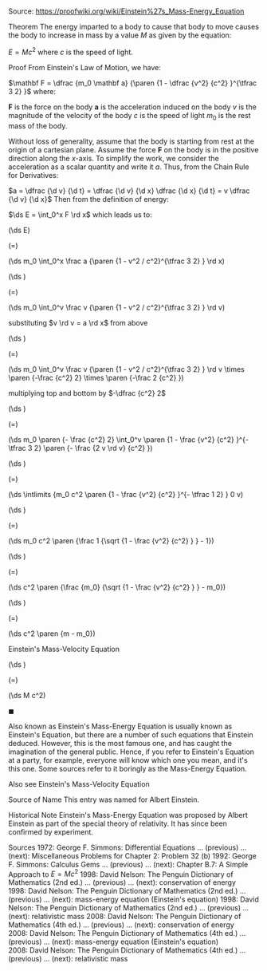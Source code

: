 # 

Source: https://proofwiki.org/wiki/Einstein%27s_Mass-Energy_Equation



Theorem
The energy imparted to a body to cause that body to move causes the body to increase in mass by a value $M$ as given by the equation:

$E = M c^2$
where $c$ is the speed of light.


Proof
From Einstein's Law of Motion, we have:

$\mathbf F = \dfrac {m_0 \mathbf a} {\paren {1 - \dfrac {v^2} {c^2} }^{\tfrac 3 2} }$
where:

$\mathbf F$ is the force on the body
$\mathbf a$ is the acceleration induced on the body
$v$ is the magnitude of the velocity of the body
$c$ is the speed of light
$m_0$ is the rest mass of the body.

Without loss of generality, assume that the body is starting from rest at the origin of a cartesian plane.
Assume the force $\mathbf F$ on the body is in the positive direction along the $x$-axis.
To simplify the work, we consider the acceleration as a scalar quantity and write it $a$.
Thus, from the Chain Rule for Derivatives:

$a = \dfrac {\d v} {\d t} = \dfrac {\d v} {\d x} \dfrac {\d x} {\d t} = v \dfrac {\d v} {\d x}$
Then from the definition of energy:

$\ds E = \int_0^x F \rd x$
which leads us to:














\(\ds E\)

\(=\)







\(\ds m_0 \int_0^x \frac a {\paren {1 - v^2 / c^2}^{\tfrac 3 2} } \rd x\)




















\(\ds \)

\(=\)







\(\ds m_0 \int_0^v \frac v {\paren {1 - v^2 / c^2}^{\tfrac 3 2} } \rd v\)





substituting $v \rd v = a \rd x$ from above














\(\ds \)

\(=\)







\(\ds m_0 \int_0^v \frac v {\paren {1 - v^2 / c^2}^{\tfrac 3 2} } \rd v \times \paren {-\frac {c^2} 2} \times \paren {-\frac 2 {c^2} }\)





multiplying top and bottom by $-\dfrac {c^2} 2$














\(\ds \)

\(=\)







\(\ds m_0 \paren {- \frac {c^2} 2} \int_0^v \paren {1 - \frac {v^2} {c^2} }^{-\tfrac 3 2} \paren {- \frac {2 v \rd v} {c^2} }\)




















\(\ds \)

\(=\)







\(\ds \intlimits {m_0 c^2 \paren {1 - \frac {v^2} {c^2} }^{- \tfrac 1 2} } 0 v\)




















\(\ds \)

\(=\)







\(\ds m_0 c^2 \paren {\frac 1 {\sqrt {1 - \frac {v^2} {c^2} } } - 1}\)




















\(\ds \)

\(=\)







\(\ds c^2 \paren {\frac {m_0} {\sqrt {1 - \frac {v^2} {c^2} } } - m_0}\)




















\(\ds \)

\(=\)







\(\ds c^2 \paren {m - m_0}\)





Einstein's Mass-Velocity Equation














\(\ds \)

\(=\)







\(\ds M c^2\)









$\blacksquare$


Also known as
Einstein's Mass-Energy Equation is usually known as Einstein's Equation, but there are a number of such equations that Einstein deduced.
However, this is the most famous one, and has caught the imagination of the general public.
Hence, if you refer to Einstein's Equation at a party, for example, everyone will know which one you mean, and it's this one.
Some sources refer to it boringly as the Mass-Energy Equation.


Also see
Einstein's Mass-Velocity Equation


Source of Name
This entry was named for Albert Einstein.


Historical Note
Einstein's Mass-Energy Equation was proposed by Albert Einstein as part of the special theory of relativity.
It has since been confirmed by experiment.


Sources
1972: George F. Simmons: Differential Equations ... (previous) ... (next): Miscellaneous Problems for Chapter $2$: Problem $32 \ \text{(b)}$
1992: George F. Simmons: Calculus Gems ... (previous) ... (next): Chapter $\text {B}.7$: A Simple Approach to $E = M c^2$
1998: David Nelson: The Penguin Dictionary of Mathematics (2nd ed.) ... (previous) ... (next): conservation of energy
1998: David Nelson: The Penguin Dictionary of Mathematics (2nd ed.) ... (previous) ... (next): mass-energy equation (Einstein's equation)
1998: David Nelson: The Penguin Dictionary of Mathematics (2nd ed.) ... (previous) ... (next): relativistic mass
2008: David Nelson: The Penguin Dictionary of Mathematics (4th ed.) ... (previous) ... (next): conservation of energy
2008: David Nelson: The Penguin Dictionary of Mathematics (4th ed.) ... (previous) ... (next): mass-energy equation (Einstein's equation)
2008: David Nelson: The Penguin Dictionary of Mathematics (4th ed.) ... (previous) ... (next): relativistic mass




